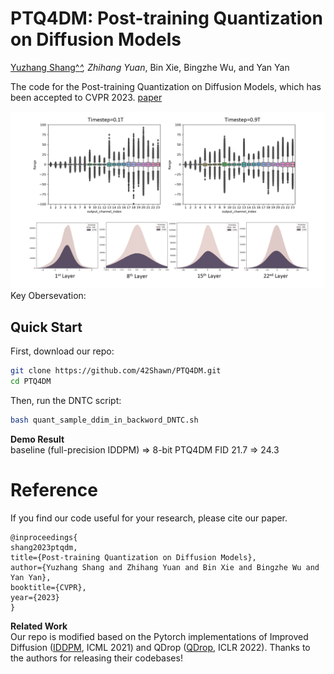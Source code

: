 # PTQ4DM: Post-training Quantization on Diffusion Models
<u>Yuzhang Shang^*^</u>, Zhihang Yuan*, Bin Xie, Bingzhe Wu, and Yan Yan    

The code for the Post-training Quantization on Diffusion Models, which has been accepted to CVPR 2023. [paper](https://arxiv.org/abs/2211.15736)

<img src="activation_hist.png" width="700">    
Key Obersevation: 

## Quick Start
First, download our repo:
```bash
git clone https://github.com/42Shawn/PTQ4DM.git
cd PTQ4DM
```
Then, run the DNTC script:
```bash
bash quant_sample_ddim_in_backword_DNTC.sh
```

**Demo Result**   
baseline (full-precision IDDPM) => 8-bit PTQ4DM
           FID 21.7 => 24.3

# Reference
If you find our code useful for your research, please cite our paper.
```
@inproceedings{
shang2023ptqdm,
title={Post-training Quantization on Diffusion Models},
author={Yuzhang Shang and Zhihang Yuan and Bin Xie and Bingzhe Wu and Yan Yan},
booktitle={CVPR},
year={2023}
}
```

**Related Work**    
Our repo is modified based on the Pytorch implementations of Improved Diffusion ([IDDPM](https://github.com/openai/improved-diffusion), ICML 2021) and QDrop ([QDrop](https://github.com/wimh966/QDrop), ICLR 2022). Thanks to the authors for releasing their codebases!
